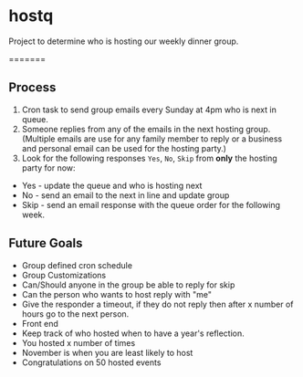 # hostq
Project to determine who is hosting our weekly dinner group. 


=======
## Process
1. Cron task to send group emails every Sunday at 4pm who is next in queue.
2. Someone replies from any of the emails in the next hosting group.  (Multiple emails are use for any family member to reply or a business and personal email can be used for the hosting party.)
3. Look for the following responses `Yes`, `No`, `Skip` from **only** the hosting party for now:  
  *  Yes - update the queue and who is hosting next
  *  No - send an email to the next in line and update group
  *  Skip - send an email response with the queue order for the following week.


## Future Goals
 * Group defined cron schedule
 * Group Customizations
  * Can/Should anyone in the group be able to reply for skip
  * Can the person who wants to host reply with "me"
  * Give the responder a timeout, if they do not reply then after x number of hours go to the next person. 
 * Front end
 * Keep track of who hosted when to have a year's reflection.
  * You hosted x number of times
  * November is when you are least likely to host
  * Congratulations on 50 hosted events

